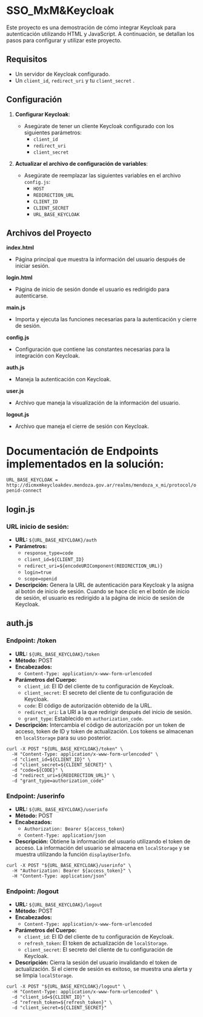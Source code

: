 # SSO_MxM&Keycloak

Este proyecto es una demostración de cómo integrar Keycloak para autenticación utilizando HTML y JavaScript. A continuación, se detallan los pasos para configurar y utilizar este proyecto.

## Requisitos

- Un servidor de Keycloak configurado.
- Un `client_id`, `redirect_uri` y tu `client_secret` .

## Configuración

1. **Configurar Keycloak**:
   - Asegúrate de tener un cliente Keycloak configurado con los siguientes parámetros:
     - `client_id`
     - `redirect_uri`
     - `client_secret`

2. **Actualizar el archivo de configuración de variables**:
   - Asegúrate de reemplazar las siguientes variables en el archivo `config.js`:
     - `HOST`
     - `REDIRECTION_URL`
     - `CLIENT_ID`
     - `CLIENT_SECRET`
     - `URL_BASE_KEYCLOAK`

## Archivos del Proyecto

**index.html**
- Página principal que muestra la información del usuario después de iniciar sesión.

 **login.html**
- Página de inicio de sesión donde el usuario es redirigido para autenticarse.

 **main.js**
- Importa y ejecuta las funciones necesarias para la autenticación y cierre de sesión.

 **config.js**
- Configuración que contiene las constantes necesarias para la integración con Keycloak.

 **auth.js**
- Maneja la autenticación con Keycloak.

 **user.js**
- Archivo que maneja la visualización de la información del usuario.

 **logout.js**
- Archivo que maneja el cierre de sesión con Keycloak.



# Documentación de Endpoints implementados en la solución:

`URL_BASE_KEYCLOAK = http://dicmxmkeycloakdev.mendoza.gov.ar/realms/mendoza_x_mi/protocol/openid-connect`

## login.js

### URL inicio de sesión:

- **URL:** `${URL_BASE_KEYCLOAK}/auth`
- **Parámetros:**
  - `response_type=code`
  - `client_id=${CLIENT_ID}`
  - `redirect_uri=${encodeURIComponent(REDIRECTION_URL)}`
  - `login=true`
  - `scope=openid`
- **Descripción:**
  Genera la URL de autenticación para Keycloak y la asigna al botón de inicio de sesión. Cuando se hace clic en el botón de inicio de sesión, el usuario es redirigido a la página de inicio de sesión de Keycloak.

## auth.js

### Endpoint: /token

- **URL:** `${URL_BASE_KEYCLOAK}/token`
- **Método:** POST
- **Encabezados:**
  - `Content-Type: application/x-www-form-urlencoded`
- **Parámetros del Cuerpo:**
  - `client_id`: El ID del cliente de tu configuración de Keycloak.
  - `client_secret`: El secreto del cliente de tu configuración de Keycloak.
  - `code`: El código de autorización obtenido de la URL.
  - `redirect_uri`: La URI a la que redirigir después del inicio de sesión.
  - `grant_type`: Establecido en `authorization_code`.
- **Descripción:**
  Intercambia el código de autorización por un token de acceso, token de ID y token de actualización. Los tokens se almacenan en `localStorage` para su uso posterior.

```curl
curl -X POST "${URL_BASE_KEYCLOAK}/token" \
  -H "Content-Type: application/x-www-form-urlencoded" \
  -d "client_id=${CLIENT_ID}" \
  -d "client_secret=${CLIENT_SECRET}" \
  -d "code=${CODE}" \
  -d "redirect_uri=${REDIRECTION_URL}" \
  -d "grant_type=authorization_code"
  ```

### Endpoint: /userinfo

- **URL:** `${URL_BASE_KEYCLOAK}/userinfo`
- **Método:** POST
- **Encabezados:**
  - `Authorization: Bearer ${access_token}`
  - `Content-Type: application/json`
- **Descripción:**
  Obtiene la información del usuario utilizando el token de acceso. La información del usuario se almacena en `localStorage` y se muestra utilizando la función `displayUserInfo`.

```curl
curl -X POST "${URL_BASE_KEYCLOAK}/userinfo" \
  -H "Authorization: Bearer ${access_token}" \
  -H "Content-Type: application/json"
  ```

### Endpoint: /logout

- **URL:** `${URL_BASE_KEYCLOAK}/logout`
- **Método:** POST
- **Encabezados:**
  - `Content-Type: application/x-www-form-urlencoded`
- **Parámetros del Cuerpo:**
  - `client_id`: El ID del cliente de tu configuración de Keycloak.
  - `refresh_token`: El token de actualización de `localStorage`.
  - `client_secret`: El secreto del cliente de tu configuración de Keycloak.
- **Descripción:**
  Cierra la sesión del usuario invalidando el token de actualización. Si el cierre de sesión es exitoso, se muestra una alerta y se limpia `localStorage`.

```curl
curl -X POST "${URL_BASE_KEYCLOAK}/logout" \
  -H "Content-Type: application/x-www-form-urlencoded" \
  -d "client_id=${CLIENT_ID}" \
  -d "refresh_token=${refresh_token}" \
  -d "client_secret=${CLIENT_SECRET}"
  ```